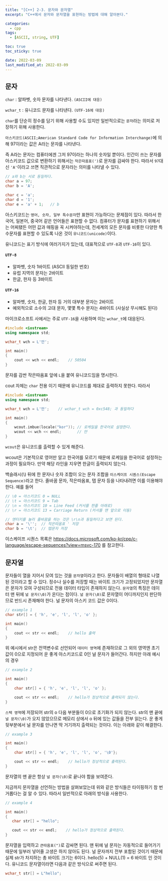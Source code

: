 ```yaml
---
title: "[C++] 2-3. 문자와 문자열"
excerpt: "C++에서 문자와 문자열을 표현하는 방법에 대해 알아본다."

categories:
  - cpp
tags:
  - [ASCII, string, UTF]

toc: true
toc_sticky: true

date: 2022-03-09
last_modified_at: 2022-03-09
---
```


## 문자
`char` : 알파벳, 숫자 문자를 나타낸다. `(ASCII에 대응)`

`wchar_t` : 유니코드 문자를 나타낸다. `(UTF-16에 대응)`


`char`를 단순히 정수를 담기 위해 사용할 수도 있지만 일반적으로는 `문자`라는 의미로 저장하기 위해 사용한다.

`아스키코드(ASCII;American Standard Code for Information Interchange)`에 의해 97이라는 값은 A라는 문자를 나타낸다.

즉 A라는 문자는 컴퓨터에겐 그저 97이라는 하나의 숫자일 뿐이다. 인간이 쓰는 문자를 아스키코드 값으로 변환하기 위해서는 `작은따옴표(')`로 문자를 감싸야 한다. 따라서 `97`대신 `'A'`이라고 쓰면 직관적으로 문자라는 의미를 나타낼 수 있다.

```cpp
// a와 b는 서로 동일하다.
char a = 97;
char b = 'A';

char c = 'a';
char d = '1';
char e = 'a' + 1;   // b
```

아스키코드는 `영어, 숫자, 일부 특수문자`만 표현이 가능하다는 문제점이 있다. 따라서 한국어, 일본어, 중국어 같은 언어들은 표현할 수 없다. 컴퓨터가 문자를 표현하기 위해서는 어찌됐든 어떤 값과 매핑을 꼭 시켜야하는데, 전세계의 모든 문자를 비롯한 다양한 특수문자를 표현할 수 있도록 나온 것이 `유니코드(unicode)`이다.

유니코드는 표기 방식에 여러가지가 있는데, 대표적으로 `UTF-8`과 `UTF-16`이 있다.

#### `UTF-8`
- 알파벳, 숫자 1바이트 (ASCII 동일한 번호)
- 유럽 지역의 문자는 2바이트
- 한글, 한자 등 3바이트

#### `UTF-16`
- 알파벳, 숫자, 한글, 한자 등 거의 대부분 문자는 2바이트
- 예외적으로 소수의 고대 문자, 몇몇 특수 문자는 4바이트 (사실상 무시해도 된다)

마이크로소프트 사에서는 주로 `UTF-16`을 사용하며 이는 `wchar_t`에 대응된다.

```cpp
#include <iostream>
using namespace std;

wchar_t wch = L'안';

int main()
{
    cout << wch << endl;    // 50504
}
```

문자를 감싼 작은따옴표 앞에 `L`을 붙여 유니코드임을 명시한다.

cout 자체는 `char` 전용 이기 때문에 유니코드를 제대로 출력하지 못한다. 따라서

```cpp
#include <iostream>
using namespace std;

wchar_t wch = L'안';    // wchar_t wch = 0xc548; 과 동일하다

int main()
{
    wcout.imbue(locale("kor")); // 로케일을 한국어로 설정한다.
    wcout << wch << endl;       // 안
}
```

`wcout`은 유니코드를 출력할 수 있게 해준다.

wcout은 기본적으로 영어만 알고 한국어를 모르기 때문에 로케일을 한국어로 설정하는 과정이 필요하다. 만약 해당 라인을 지우면 한글이 출력되지 않는다.

백슬래시(\\) 뒤에 한 문자나 숫자 조합이 오는 문자 조합을 `이스케이프 시퀀스(Escape Sequence)`라고 한다. 줄바꿈 문자, 작은따옴표, 탭 문자 등을 나타내려면 이를 이용해야 한다. 예를 들어
```cpp
// \0 = 아스키코드 0 = NULL
// \t = 아스키코드 9 = Tab
// \n = 아스키코드 10 = Line Feed (커서를 한줄 아래로)
// \r = 아스키코드 13 = Carriage Return (커서를 맨 앞으로 이동)

// 엔터키를 눌러 줄바꿈을 하는 것은 \r\n과 동일하다고 보면 된다.
char a = '\'';  // 작은따옴표 ' 저장
char b = '\t';  // 탭문자 저장
```

이스케이프 시퀀스 목록은 https://docs.microsoft.com/ko-kr/cpp/c-language/escape-sequences?view=msvc-170 를 참고한다.


## 문자열
문자들이 열을 지어서 모여 있는 것을 `문자열`이라고 한다. 문자들이 배열의 형태로 나열된 것이라고 할 수 있다. 정수나 실수를 저장할 때는 바이트 크기가 고정되었지만 문자열은 문자가 모여 구성되므로 전용 데이터 타입이 존재하지 않는다. `문자열`의 특징은 데이터 맨 뒤에 `널 문자(\0)`가 온다는 점이다. `널 문자(\0)`로 문자열이 어디까지인지 판단하므로 반드시 존재해야 한다. 널 문자의 아스키 코드 값은 0이다.

```cpp
// example 1
char str[] = { 'h', 'e', 'l', 'l', 'o' };

int main()
{
    cout << str << endl;    // hello 출력
}
```

위 예시에서 str은 전역변수로 선언되어 `데이터 영역`에 존재하므로 그 외의 영역엔 초기값이 0으로 지정되어 운 좋게 아스키코드로 0인 널 문자가 들어간다. 하지만 아래 예시의 경우

```cpp
// example 2

int main()
{
    char str[] = { 'h', 'e', 'l', 'l', 'o' };

    cout << str << endl;    // hello가 정상적으로 출력되지 않는다.
}
```

`스택 영역`에 저장되어 str의 o 다음 부분들이 0으로 초기화가 되지 않는다.
str의 맨 끝에 `널 문자(\0)`가 오지 않았으므로 메모리 상에서 o 뒤에 있는 값들을 전부 읽는다. 운 좋게 뒷부분에서 널 문자를 만나면 딱 거기까지 출력되는 것이다. 이는 아래와 같이 해결한다.

```cpp
// example 3

int main()
{
    char str[] = { 'h', 'e', 'l', 'l', 'o', '\0'};

    cout << str << endl;    // hello가 정상적으로 출력된다.
}
```

문자열의 맨 끝은 항상 `널 문자(\0)`로 끝나야 함을 보여준다.

지금까지 문자열을 선언하는 방법을 살펴보았는데 위와 같은 방식들은 타이핑하기 참 번거롭다는 걸 알 수 있다. 따라서 일반적으로 아래의 방식을 사용한다.
 ```cpp
// example 4

int main()
{
    char str[] = "hello";

    cout << str << endl;    // hello가 정상적으로 출력된다.
}
```

문자열을 입력하고 `큰따옴표(")`로 감싸면 된다. 맨 뒤에 널 문자는 자동적으로 들어가기 때문에 일부러 넣어줄 고생은 하지 않아도 된다. 널 문자까지 전부 포함된 것이기 때문에 실제 str가 차지하는 총 바이트 크기는 6이다. hello(5) + NULL(1) = 6 바이트 인 것이다. 유니코드 문자열이라면 다음과 같은 방식으로 써주면 된다.

```cpp
wchar_t str[] = L"hello";
```
